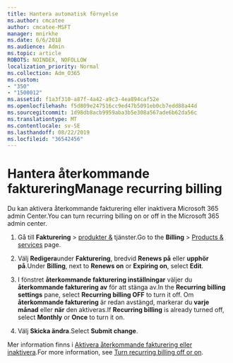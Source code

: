 ```yaml
---
title: Hantera automatisk förnyelse
ms.author: cmcatee
author: cmcatee-MSFT
manager: mnirkhe
ms.date: 6/6/2018
ms.audience: Admin
ms.topic: article
ROBOTS: NOINDEX, NOFOLLOW
localization_priority: Normal
ms.collection: Adm_O365
ms.custom:
- "350"
- "1500012"
ms.assetid: f1a3f310-a87f-4a42-a9c3-4ea894caf52e
ms.openlocfilehash: f5d809e247516cc9ed47b5091eb0cb7edd88a44d
ms.sourcegitcommit: 1d98db8acb9959aba3b5e308a567ade6b62da56c
ms.translationtype: MT
ms.contentlocale: sv-SE
ms.lasthandoff: 08/22/2019
ms.locfileid: "36542456"
---
```

# <a name="manage-recurring-billing"></a><span data-ttu-id="f0cb9-102">Hantera återkommande fakturering</span><span class="sxs-lookup"><span data-stu-id="f0cb9-102">Manage recurring billing</span></span>

<span data-ttu-id="f0cb9-103">Du kan aktivera återkommande fakturering eller inaktivera Microsoft 365 admin Center.</span><span class="sxs-lookup"><span data-stu-id="f0cb9-103">You can turn recurring billing on or off in the Microsoft 365 admin center.</span></span>
  
1. <span data-ttu-id="f0cb9-104">Gå till **Fakturering** > [produkter &](https://go.microsoft.com/fwlink/p/?linkid=842054) tjänster.</span><span class="sxs-lookup"><span data-stu-id="f0cb9-104">Go to the **Billing** > [Products & services](https://go.microsoft.com/fwlink/p/?linkid=842054) page.</span></span>

2. <span data-ttu-id="f0cb9-105">Välj **Redigera**under **Fakturering**, bredvid **Renews på** eller **upphör på**.</span><span class="sxs-lookup"><span data-stu-id="f0cb9-105">Under **Billing**, next to **Renews on** or **Expiring on**, select **Edit**.</span></span>

3. <span data-ttu-id="f0cb9-106">I fönstret **återkommande fakturering inställningar** väljer du **återkommande fakturering av** för att stänga av.</span><span class="sxs-lookup"><span data-stu-id="f0cb9-106">In the **Recurring billing settings** pane, select **Recurring billing OFF** to turn it off.</span></span> <span data-ttu-id="f0cb9-107">Om **återkommande fakturering** är redan avstängd, markerar du **varje månad** eller **när** den aktiveras.</span><span class="sxs-lookup"><span data-stu-id="f0cb9-107">If **Recurring billing** is already turned off, select **Monthly** or **Once** to turn it on.</span></span>

4. <span data-ttu-id="f0cb9-108">Välj **Skicka ändra**.</span><span class="sxs-lookup"><span data-stu-id="f0cb9-108">Select **Submit change**.</span></span>

<span data-ttu-id="f0cb9-109">Mer information finns i [Aktivera återkommande fakturering eller inaktivera](https://docs.microsoft.com/office365/admin/subscriptions-and-billing/renew-your-subscription?view=o365-worldwide#turn-recurring-billing-off-or-on).</span><span class="sxs-lookup"><span data-stu-id="f0cb9-109">For more information, see [Turn recurring billing off or on](https://docs.microsoft.com/office365/admin/subscriptions-and-billing/renew-your-subscription?view=o365-worldwide#turn-recurring-billing-off-or-on).</span></span>